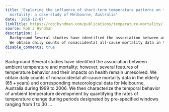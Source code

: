 ```yaml
---
title: 'Exploring the influence of short-term temperature patterns on temperature-related
  mortality: a case-study of Melbourne, Australia'
date: '2016-12-07'
linkTitle: https://robjhyndman.com/publications/temperature-mortality/
source: Rob J Hyndman
description: |-
  Background Several studies have identified the association between ambient temperature and mortality; however, several features of temperature behavior and their impacts on health remain unresolved.
  We obtain daily counts of nonaccidental all-cause mortality data in the elderly (65 + years) and corresponding meteorological data for Melbourne, Australia during 1999 to 2006. We then characterize the temporal behavior of ambient temperature development by quantifying the rates of temperature change during periods designated by pre-specified windows ranging from 1 to 30 ...
disable_comments: true
---
```

Background Several studies have identified the association between ambient temperature and mortality; however, several features of temperature behavior and their impacts on health remain unresolved.
We obtain daily counts of nonaccidental all-cause mortality data in the elderly (65 + years) and corresponding meteorological data for Melbourne, Australia during 1999 to 2006. We then characterize the temporal behavior of ambient temperature development by quantifying the rates of temperature change during periods designated by pre-specified windows ranging from 1 to 30 ...